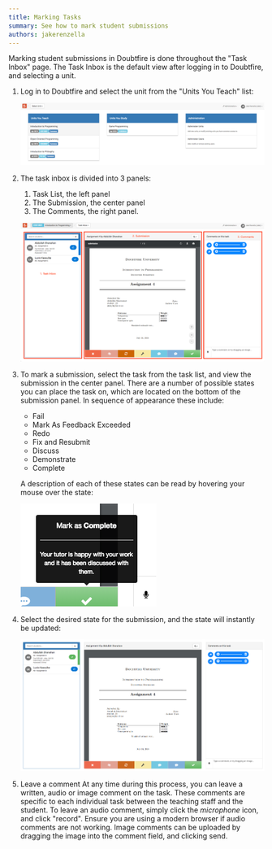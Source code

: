 ```yaml
---
title: Marking Tasks
summary: See how to mark student submissions
authors: jakerenzella
---
```


Marking student submissions in Doubtfire is done throughout the "Task Inbox" page. The Task Inbox is the default view
after logging in to Doubtfire, and selecting a unit.

1. Log in to Doubtfire and select the unit from the "Units You Teach" list:

   ![Unit selection](/guides/mark-tasks/select-unit.png)

1. The task inbox is divided into 3 panels:

   1. Task List, the left panel
   1. The Submission, the center panel
   1. The Comments, the right panel.

   ![Panels of the task inbox](/guides/mark-tasks/task-inbox.png)

1. To mark a submission, select the task from the task list, and view the submission in the center panel. There are a
   number of possible states you can place the task on, which are located on the bottom of the submission panel. In
   sequence of appearance these include:

   - Fail
   - Mark As Feedback Exceeded
   - Redo
   - Fix and Resubmit
   - Discuss
   - Demonstrate
   - Complete

   A description of each of these states can be read by hovering your mouse over the state:

   ![View state details](/guides/mark-tasks/view-state-details.png)

1. Select the desired state for the submission, and the state will instantly be updated:

   ![Updated task](/guides/mark-tasks/task-marked-updated.png)

1. Leave a comment At any time during this process, you can leave a written, audio or image comment on the task. These
   comments are specific to each individual task between the teaching staff and the student. To leave an audio comment,
   simply click the _microphone_ icon, and click "record". Ensure you are using a modern browser if audio comments are
   not working. Image comments can be uploaded by dragging the image into the comment field, and clicking send.
